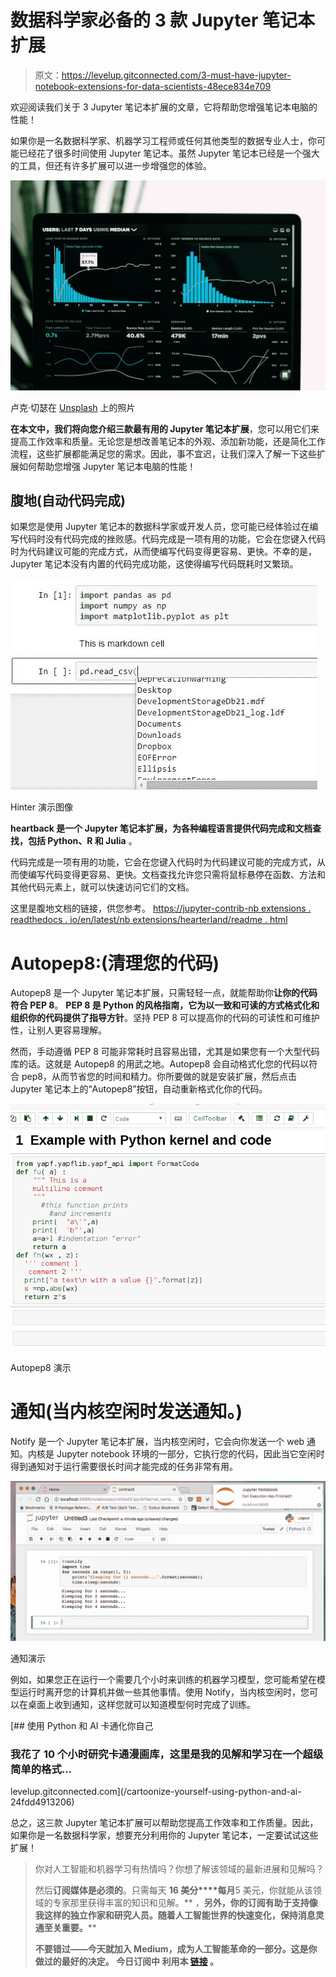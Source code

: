 # 数据科学家必备的 3 款 Jupyter 笔记本扩展

> 原文：<https://levelup.gitconnected.com/3-must-have-jupyter-notebook-extensions-for-data-scientists-48ece834e709>

欢迎阅读我们关于 3 Jupyter 笔记本扩展的文章，它将帮助您增强笔记本电脑的性能！

如果你是一名数据科学家、机器学习工程师或任何其他类型的数据专业人士，你可能已经花了很多时间使用 Jupyter 笔记本。虽然 Jupyter 笔记本已经是一个强大的工具，但还有许多扩展可以进一步增强您的体验。

![](img/5adde361c1202e6c38ca4eb8d1613b2f.png)

卢克·切瑟在 [Unsplash](https://unsplash.com?utm_source=medium&utm_medium=referral) 上的照片

**在本文中，我们将向您介绍三款最有用的 Jupyter 笔记本扩展**，您可以用它们来提高工作效率和质量。无论您是想改善笔记本的外观、添加新功能，还是简化工作流程，这些扩展都能满足您的需求。因此，事不宜迟，让我们深入了解一下这些扩展如何帮助您增强 Jupyter 笔记本电脑的性能！

## **腹地(自动代码完成)**

如果您是使用 Jupyter 笔记本的数据科学家或开发人员，您可能已经体验过在编写代码时没有代码完成的挫败感。代码完成是一项有用的功能，它会在您键入代码时为代码建议可能的完成方式，从而使编写代码变得更容易、更快。不幸的是，Jupyter 笔记本没有内置的代码完成功能，这使得编写代码既耗时又繁琐。

![](img/b9f8c18a15281530ea54e9a074a9dee4.png)

Hinter 演示图像

**heartback 是一个 Jupyter 笔记本扩展，为各种编程语言提供代码完成和文档查找，包括 Python、R 和 Julia** 。

代码完成是一项有用的功能，它会在您键入代码时为代码建议可能的完成方式，从而使编写代码变得更容易、更快。文档查找允许您只需将鼠标悬停在函数、方法和其他代码元素上，就可以快速访问它们的文档。

这里是腹地文档的链接，供您参考。
[https://jupyter-contrib-nb extensions . readthedocs . io/en/latest/nb extensions/hearterland/readme . html](https://jupyter-contrib-nbextensions.readthedocs.io/en/latest/nbextensions/hinterland/README.html)

# Autopep8:(清理您的代码)

Autopep8 是一个 Jupyter 笔记本扩展，只需轻轻一点，就能帮助你**让你的代码符合 PEP 8**。 **PEP 8 是 Python 的风格指南，它为以一致和可读的方式格式化和组织你的代码提供了指导方针**。坚持 PEP 8 可以提高你的代码的可读性和可维护性，让别人更容易理解。

然而，手动遵循 PEP 8 可能非常耗时且容易出错，尤其是如果您有一个大型代码库的话。这就是 Autopep8 的用武之地。Autopep8 会自动格式化您的代码以符合 pep8，从而节省您的时间和精力。你所要做的就是安装扩展，然后点击 Jupyter 笔记本上的“Autopep8”按钮，自动重新格式化你的代码。

![](img/2343cdfafafd5717fc2fcc574ba4dd26.png)

Autopep8 演示

# 通知(当内核空闲时发送通知。)

Notify 是一个 Jupyter 笔记本扩展，当内核空闲时，它会向你发送一个 web 通知。内核是 Jupyter notebook 环境的一部分，它执行您的代码，因此当它空闲时得到通知对于运行需要很长时间才能完成的任务非常有用。

![](img/a2f31f44b09e01030b691c6398fce828.png)

通知演示

例如，如果您正在运行一个需要几个小时来训练的机器学习模型，您可能希望在模型运行时离开您的计算机并做一些其他事情。使用 Notify，当内核空闲时，您可以在桌面上收到通知，这样您就可以知道模型何时完成了训练。

[](/cartoonize-yourself-using-python-and-ai-24fdd4913206) [## 使用 Python 和 AI 卡通化你自己

### 我花了 10 个小时研究卡通漫画库，这里是我的见解和学习在一个超级简单的格式…

levelup.gitconnected.com](/cartoonize-yourself-using-python-and-ai-24fdd4913206) 

总之，这三款 Jupyter 笔记本扩展可以帮助您提高工作效率和工作质量。因此，如果你是一名数据科学家，想要充分利用你的 Jupyter 笔记本，一定要试试这些扩展！

> 你对人工智能和机器学习有热情吗？你想了解该领域的最新进展和见解吗？
> 
> 然后**订阅媒体是必须的**。只需每天 **16 美分****每月**5 美元，你就能从该领域的专家那里获得丰富的知识和见解。** ，**另外，你的订阅有助于支持像我这样的独立作家和研究人员。随着人工智能世界的快速变化，保持消息灵通至关重要。****
> 
> **不要错过——今天就加入 Medium，成为人工智能革命的一部分。这是你做过的最好的决定。
> **今日订阅中** **利用本** [**链接**](https://medium.com/@arjungullbadhar/membership) **。****